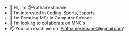 - 👋 Hi, I’m @Prathameshmane
- 👀 I’m interested in Coding, Sports, Esports
- 🌱 I’m Persuing MSc in Computer Science
- 💞️ I’m looking to collaborate on MNC's
- 📫 You can reach me on 'Prathameshmane3@gmail.com'

<!---
Prathameshmane/Prathameshmane is a ✨ special ✨ repository because its `README.md` (this file) appears on your GitHub profile.
You can click the Preview link to take a look at your changes.
--->
